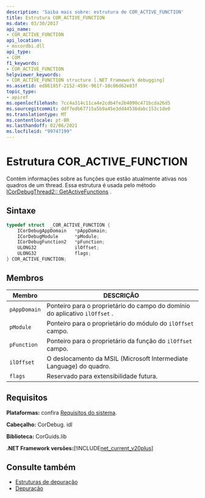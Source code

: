 ```yaml
---
description: 'Saiba mais sobre: estrutura de COR_ACTIVE_FUNCTION'
title: Estrutura COR_ACTIVE_FUNCTION
ms.date: 03/30/2017
api_name:
- COR_ACTIVE_FUNCTION
api_location:
- mscordbi.dll
api_type:
- COM
f1_keywords:
- COR_ACTIVE_FUNCTION
helpviewer_keywords:
- COR_ACTIVE_FUNCTION structure [.NET Framework debugging]
ms.assetid: ed86185f-2152-459c-961f-10c06d62e83f
topic_type:
- apiref
ms.openlocfilehash: 7cc4a314c11ca4e2cdb4fe2b4090c471bcda26d5
ms.sourcegitcommit: ddf7edb67715a5b9a45e3dd44536dabc153c1de0
ms.translationtype: MT
ms.contentlocale: pt-BR
ms.lasthandoff: 02/06/2021
ms.locfileid: "99747199"
---
```

# <a name="cor_active_function-structure"></a>Estrutura COR_ACTIVE_FUNCTION

Contém informações sobre as funções que estão atualmente ativas nos quadros de um thread. Essa estrutura é usada pelo método [ICorDebugThread2:: GetActiveFunctions](icordebugthread2-getactivefunctions-method.md) .  
  
## <a name="syntax"></a>Sintaxe  
  
```cpp  
typedef struct  _COR_ACTIVE_FUNCTION {  
    ICorDebugAppDomain   *pAppDomain;  
    ICorDebugModule      *pModule;  
    ICorDebugFunction2   *pFunction;  
    ULONG32              ilOffset;  
    ULONG32              flags;  
} COR_ACTIVE_FUNCTION;  
```  
  
## <a name="members"></a>Membros  
  
|Membro|DESCRIÇÃO|  
|------------|-----------------|  
|`pAppDomain`|Ponteiro para o proprietário do campo do domínio do aplicativo `ilOffset` .|  
|`pModule`|Ponteiro para o proprietário do módulo do `ilOffset` campo.|  
|`pFunction`|Ponteiro para o proprietário da função do `ilOffset` campo.|  
|`ilOffset`|O deslocamento da MSIL (Microsoft Intermediate Language) do quadro.|  
|`flags`|Reservado para extensibilidade futura.|  
  
## <a name="requirements"></a>Requisitos  

 **Plataformas:** confira [Requisitos do sistema](../../get-started/system-requirements.md).  
  
 **Cabeçalho:** CorDebug. idl  
  
 **Biblioteca:** CorGuids.lib  
  
 **.NET Framework versões:**[!INCLUDE[net_current_v20plus](../../../../includes/net-current-v20plus-md.md)]  
  
## <a name="see-also"></a>Consulte também

- [Estruturas de depuração](debugging-structures.md)
- [Depuração](index.md)
